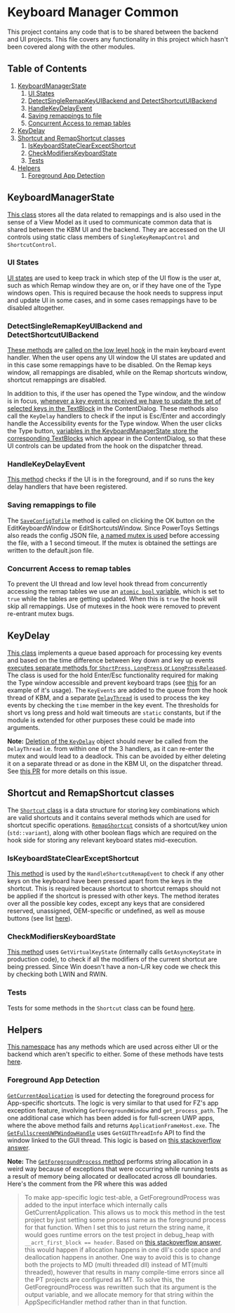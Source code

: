 # Keyboard Manager Common
This project contains any code that is to be shared between the backend and UI projects. This file covers any functionality in this project which hasn't been covered along with the other modules.

## Table of Contents
1. [KeyboardManagerState](#KeyboardManagerState)
    1. [UI States](#UI-States)
    2. [DetectSingleRemapKeyUIBackend and DetectShortcutUIBackend](#DetectSingleRemapKeyUIBackend-and-DetectShortcutUIBackend)
    3. [HandleKeyDelayEvent](#HandleKeyDelayEvent)
    4. [Saving remappings to file](#Saving-remappings-to-file)
    5. [Concurrent Access to remap tables](#Concurrent-Access-to-remap-tables)
2. [KeyDelay](#KeyDelay)
3. [Shortcut and RemapShortcut classes](#Shortcut-and-RemapShortcut-classes)
    1. [IsKeyboardStateClearExceptShortcut](#IsKeyboardStateClearExceptShortcut)
    2. [CheckModifiersKeyboardState](#CheckModifiersKeyboardState)
    3. [Tests](#Tests)
4. [Helpers](#Helpers)
    1. [Foreground App Detection](#Foreground-App-Detection)

## KeyboardManagerState
[This class](https://github.com/microsoft/PowerToys/blob/main/src/modules/keyboardmanager/common/KeyboardManagerState.cpp) stores all the data related to remappings and is also used in the sense of a View Model as it used to communicate common data that is shared between the KBM UI and the backend. They are accessed on the UI controls using static class members of `SingleKeyRemapControl` and `ShortcutControl`.

### UI States
[UI states](https://github.com/microsoft/PowerToys/blob/b80578b1b9a4b24c9945bddac33c771204280107/src/modules/keyboardmanager/common/KeyboardManagerState.h#L27-L42) are used to keep track in which step of the UI flow is the user at, such as which Remap window they are on, or if they have one of the Type windows open. This is required because the hook needs to suppress input and update UI in some cases, and in some cases remappings have to be disabled altogether.

### DetectSingleRemapKeyUIBackend and DetectShortcutUIBackend
[These methods](https://github.com/microsoft/PowerToys/blob/b80578b1b9a4b24c9945bddac33c771204280107/src/modules/keyboardmanager/common/KeyboardManagerState.cpp#L374-L446) are [called on the low level hook](https://github.com/microsoft/PowerToys/blob/b80578b1b9a4b24c9945bddac33c771204280107/src/modules/keyboardmanager/dll/dllmain.cpp#L399-L408) in the main keyboard event handler. When the user opens any UI window the UI states are updated and in this case some remappings have to be disabled. On the Remap keys window, all remappings are disabled, while on the Remap shortcuts window, shortcut remappings are disabled. 

In addition to this, if the user has opened the Type window, and the window is in focus, [whenever a key event is received we have to update the set of selected keys in the TextBlock](https://github.com/microsoft/PowerToys/blob/b80578b1b9a4b24c9945bddac33c771204280107/src/modules/keyboardmanager/common/KeyboardManagerState.cpp#L266-L329) in the ContentDialog. These methods also call the `KeyDelay` handlers to check if the input is Esc/Enter and accordingly handle the Accessibility events for the Type window. When the user clicks the Type button, [variables in the KeyboardManagerState store the corresponding TextBlocks](https://github.com/microsoft/PowerToys/blob/b80578b1b9a4b24c9945bddac33c771204280107/src/modules/keyboardmanager/ui/SingleKeyRemapControl.cpp#L375-L376) which appear in the ContentDialog, so that these UI controls can be updated from the hook on the dispatcher thread.

### HandleKeyDelayEvent
[This method](https://github.com/microsoft/PowerToys/blob/b80578b1b9a4b24c9945bddac33c771204280107/src/modules/keyboardmanager/common/KeyboardManagerState.cpp#L482-L498) checks if the UI is in the foreground, and if so runs the key delay handlers that have been registered.

### Saving remappings to file
The [`SaveConfigToFile`](https://github.com/microsoft/PowerToys/blob/b80578b1b9a4b24c9945bddac33c771204280107/src/modules/keyboardmanager/common/KeyboardManagerState.cpp#L500-L607) method is called on clicking the OK button on the EditKeyboardWindow or EditShortcutsWindow. Since PowerToys Settings also reads the config JSON file, [a named mutex is used](https://github.com/microsoft/PowerToys/blob/b80578b1b9a4b24c9945bddac33c771204280107/src/modules/keyboardmanager/common/KeyboardManagerState.cpp#L582-L600) before accessing the file, with a 1 second timeout. If the mutex is obtained the settings are written to the default.json file.

### Concurrent Access to remap tables
To prevent the UI thread and low level hook thread from concurrently accessing the remap tables we use an [`atomic bool` variable](https://github.com/microsoft/PowerToys/blob/b80578b1b9a4b24c9945bddac33c771204280107/src/modules/keyboardmanager/common/KeyboardManagerState.h#L91-L92), which is set to `true` while the tables are getting updated. When this is `true` the hook will skip all remappings. Use of mutexes in the hook were removed to prevent re-entrant mutex bugs.

## KeyDelay
[This class](https://github.com/microsoft/PowerToys/blob/main/src/modules/keyboardmanager/common/KeyDelay.cpp) implements a queue based approach for processing key events and based on the time difference between key down and key up events [executes separate methods for `ShortPress`, `LongPress` or `LongPressReleased`](https://github.com/microsoft/PowerToys/blob/b80578b1b9a4b24c9945bddac33c771204280107/src/modules/keyboardmanager/common/KeyDelay.h#L69-L72). The class is used for the hold Enter/Esc functionality required for making the Type window accessible and prevent keyboard traps (see [this](https://github.com/microsoft/PowerToys/blob/b80578b1b9a4b24c9945bddac33c771204280107/src/modules/keyboardmanager/ui/SingleKeyRemapControl.cpp#L273-L292) for an example of it's usage). The `KeyEvents` are added to the queue from the hook thread of KBM, and a separate [`DelayThread`](https://github.com/microsoft/PowerToys/blob/b80578b1b9a4b24c9945bddac33c771204280107/src/modules/keyboardmanager/common/KeyDelay.cpp#L142-L166) is used to process the key events by checking the `time` member in the key event. The thresholds for short vs long press and hold wait timeouts are `static` constants, but if the module is extended for other purposes these could be made into arguments.

**Note:** [Deletion of the `KeyDelay`](https://github.com/microsoft/PowerToys/blob/b80578b1b9a4b24c9945bddac33c771204280107/src/modules/keyboardmanager/common/KeyDelay.cpp#L4-L12) object should never be called from the `DelayThread` i.e. from within one of the 3 handlers, as it can re-enter the mutex and would lead to a deadlock. This can be avoided by either deleting it on a separate thread or as done in the KBM UI, on the dispatcher thread. See [this PR](https://github.com/microsoft/PowerToys/pull/6959#issue-496583547) for more details on this issue.

## Shortcut and RemapShortcut classes
The [`Shortcut` class](https://github.com/microsoft/PowerToys/blob/main/src/modules/keyboardmanager/common/Shortcut.h) is a data structure for storing key combinations which are valid shortcuts and it contains several methods which are used for shortcut specific operations. [`RemapShortcut`](https://github.com/microsoft/PowerToys/blob/main/src/modules/keyboardmanager/common/RemapShortcut.h) consists of a shortcut/key union (`std::variant`), along with other boolean flags which are required on the hook side for storing any relevant keyboard states mid-execution.

### IsKeyboardStateClearExceptShortcut
[This method](https://github.com/microsoft/PowerToys/blob/b80578b1b9a4b24c9945bddac33c771204280107/src/modules/keyboardmanager/common/Shortcut.cpp#L665-L813) is used by the `HandleShortcutRemapEvent` to check if any other keys on the keyboard have been pressed apart from the keys in the shortcut. This is required because shortcut to shortcut remaps should not be applied if the shortcut is pressed with other keys. The method iterates over all the possible key codes, except any keys that are considered reserved, unassigned, OEM-specific or undefined, as well as mouse buttons (see list [here](https://github.com/microsoft/PowerToys/blob/b80578b1b9a4b24c9945bddac33c771204280107/src/modules/keyboardmanager/common/Shortcut.cpp#L628-L663)).

### CheckModifiersKeyboardState
[This method](https://github.com/microsoft/PowerToys/blob/b80578b1b9a4b24c9945bddac33c771204280107/src/modules/keyboardmanager/common/Shortcut.cpp#L517-L614) uses `GetVirtualKeyState` (internally calls `GetAsyncKeyState` in production code), to check if all the modifiers of the current shortcut are being pressed. Since Win doesn't have a non-L/R key code we check this by checking both LWIN and RWIN.

### Tests
Tests for some methods in the `Shortcut` class can be found [here](https://github.com/microsoft/PowerToys/blob/main/src/modules/keyboardmanager/test/ShortcutTests.cpp).

## Helpers
[This namespace](https://github.com/microsoft/PowerToys/blob/main/src/modules/keyboardmanager/common/Helpers.cpp) has any methods which are used across either UI or the backend which aren't specific to either. Some of these methods have tests [here](https://github.com/microsoft/PowerToys/blob/main/src/modules/keyboardmanager/test/SetKeyEventTests.cpp).

### Foreground App Detection
[`GetCurrentApplication`](https://github.com/microsoft/PowerToys/blob/b80578b1b9a4b24c9945bddac33c771204280107/src/modules/keyboardmanager/common/Helpers.cpp#L226-L268) is used for detecting the foreground process for App-specific shortcuts. The logic is very similar to that used for FZ's app exception feature, involving `GetForegroundWindow` and `get_process_path`. The one additional case which has been added is for full-screen UWP apps, where the above method fails and returns `ApplicationFrameHost.exe`. The [`GetFullscreenUWPWindowHandle`](https://github.com/microsoft/PowerToys/blob/b80578b1b9a4b24c9945bddac33c771204280107/src/modules/keyboardmanager/common/Helpers.cpp#L210-L224) uses `GetGUIThreadInfo` API to find the window linked to the GUI thread. This logic is based on [this stackoverflow answer](https://stackoverflow.com/questions/39702704/connecting-uwp-apps-hosted-by-applicationframehost-to-their-real-processes/55353165#55353165).

**Note:** The [`GetForegroundProcess` method](https://github.com/microsoft/PowerToys/blob/b80578b1b9a4b24c9945bddac33c771204280107/src/modules/keyboardmanager/dll/Input.cpp#L17-L21) performs string allocation in a weird way because of exceptions that were occurring while running tests as a result of memory being allocated or deallocated across dll boundaries. Here's the comment from the PR where this was added
> To make app-specific logic test-able, a GetForegroundProcess was added to the input interface which internally calls GetCurrentApplication. This allows us to mock this method in the test project by just setting some process name as the foreground process for that function. When I set this to just return the string name, it would goes runtime errors on the test project in debug_heap with `__acrt_first_block == header`. Based on [this stackoverflow answer](https://stackoverflow.com/a/35311928), this would happen if allocation happens in one dll's code space and deallocation happens in another. One way to avoid this is to change both the projects to MD (multi threaded dll) instead of MT(multi threaded), however that results in many compile-time errors since all the PT projects are configured as MT. To solve this, the GetForegroundProcess was rewritten such that its argument is the output variable, and we allocate memory for that string within the AppSpecificHandler method rather than in that function.
